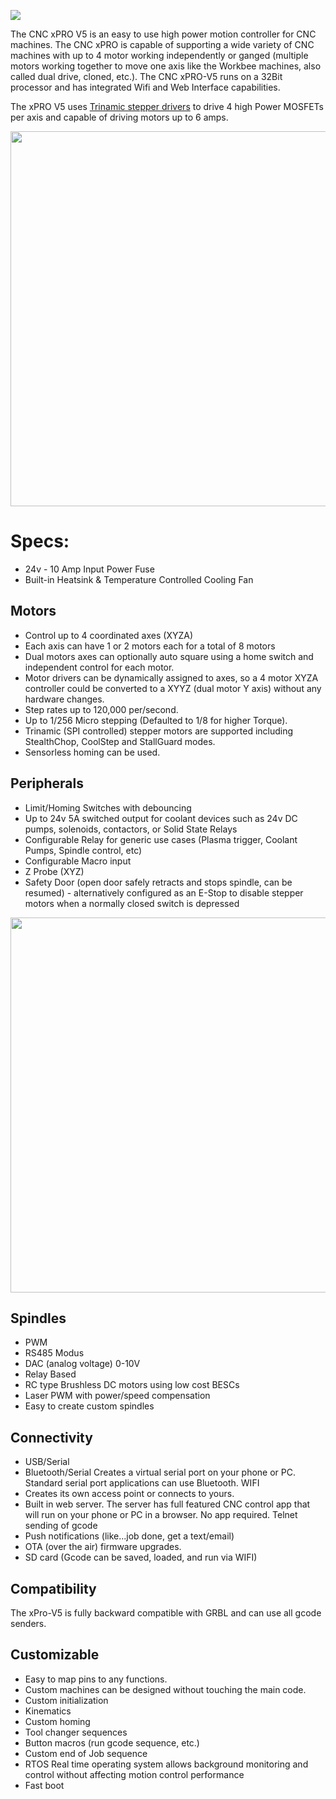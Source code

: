 ![](https://github.com/Spark-Concepts/xPro-V5/blob/main/images/xproV5_iso.jpg)

The CNC xPRO V5 is an easy to use high power motion controller for CNC machines.  The CNC xPRO is capable of supporting a wide variety of CNC machines with up to 4 motor working independently or ganged (multiple motors working together to move one axis like the Workbee machines, also called dual drive, cloned, etc.). The CNC xPRO-V5 runs on a 32Bit processor and has integrated Wifi and Web Interface capabilities. 

The xPRO V5 uses [Trinamic stepper drivers](https://www.trinamic.com/products/integrated-circuits/details/tmc5160) to drive 4 high Power MOSFETs per axis and capable of driving motors up to 6 amps.

<img src="https://github.com/Spark-Concepts/xPro-V5/blob/main/images/trinamic2.png" width="600">

# Specs:

* 24v - 10 Amp Input Power Fuse
* Built-in Heatsink & Temperature Controlled Cooling Fan

## Motors

* Control up to 4 coordinated axes (XYZA)
* Each axis can have 1 or 2 motors each for a total of 8 motors
* Dual motors axes can optionally auto square using a home switch and independent control for each motor.
* Motor drivers can be dynamically assigned to axes, so a 4 motor XYZA controller could be converted to a XYYZ (dual motor Y axis) without any hardware changes.
* Step rates up to 120,000 per/second.
* Up to 1/256 Micro stepping (Defaulted to 1/8 for higher Torque).
* Trinamic (SPI controlled) stepper motors are supported including StealthChop, CoolStep and StallGuard modes. 
* Sensorless homing can be used.

## Peripherals

* Limit/Homing Switches with debouncing
* Up to 24v 5A switched output for coolant devices such as 24v DC pumps, solenoids, contactors, or Solid State Relays
* Configurable Relay for generic use cases (Plasma trigger, Coolant Pumps, Spindle control, etc)
* Configurable Macro input
* Z Probe (XYZ)
* Safety Door (open door safely retracts and stops spindle, can be resumed) - alternatively configured as an E-Stop to disable stepper motors when a normally closed switch is depressed
<img src="https://github.com/Spark-Concepts/xPro-V5/blob/main/images/door-sensor-wiring.jpg" width="600">

## Spindles

* PWM
* RS485 Modus
* DAC (analog voltage) 0-10V
* Relay Based
* RC type Brushless DC motors using low cost BESCs
* Laser PWM with power/speed compensation
* Easy to create custom spindles

## Connectivity

* USB/Serial
* Bluetooth/Serial Creates a virtual serial port on your phone or PC. Standard serial port applications can use Bluetooth.
WIFI
* Creates its own access point or connects to yours.
* Built in web server. The server has full featured CNC control app that will run on your phone or PC in a browser. No app required.
Telnet sending of gcode
* Push notifications (like...job done, get a text/email)
* OTA (over the air) firmware upgrades.
* SD card (Gcode can be saved, loaded, and run via WIFI)

## Compatibility

The xPro-V5 is fully backward compatible with GRBL and can use all gcode senders.

## Customizable

- Easy to map pins to any functions.
- Custom machines can be designed without touching the main code.
- Custom initialization
- Kinematics
- Custom homing
- Tool changer sequences
- Button macros (run gcode sequence, etc.)
- Custom end of Job sequence
- RTOS Real time operating system allows background monitoring and control without affecting motion control performance
- Fast boot

